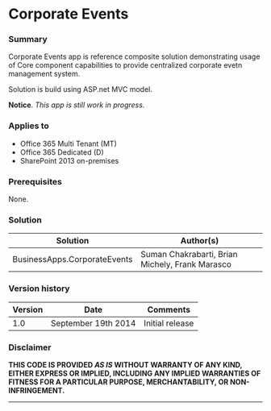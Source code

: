 # Corporate Events #

### Summary ###
Corporate Events app is reference composite solution demonstrating usage of Core component capabilities to provide centralized corporate evetn management system.

Solution is build using ASP.net MVC model.

**Notice**. *This app is still work in progress.*

### Applies to ###
-  Office 365 Multi Tenant (MT)
-  Office 365 Dedicated (D)
-  SharePoint 2013 on-premises

### Prerequisites ###
None.

### Solution ###
Solution | Author(s)
---------|----------
BusinessApps.CorporateEvents | Suman Chakrabarti, Brian Michely, Frank Marasco

### Version history ###
Version  | Date | Comments
---------| -----| --------
1.0  | September 19th 2014 | Initial release

### Disclaimer ###
**THIS CODE IS PROVIDED *AS IS* WITHOUT WARRANTY OF ANY KIND, EITHER EXPRESS OR IMPLIED, INCLUDING ANY IMPLIED WARRANTIES OF FITNESS FOR A PARTICULAR PURPOSE, MERCHANTABILITY, OR NON-INFRINGEMENT.**


----------
